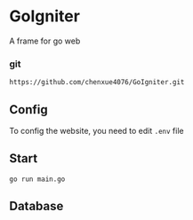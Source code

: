 # GoIgniter
A frame for go web

### git
```
https://github.com/chenxue4076/GoIgniter.git
```

## Config
To config the website, you need to edit `.env` file

## Start
```
go run main.go
```
## Database

